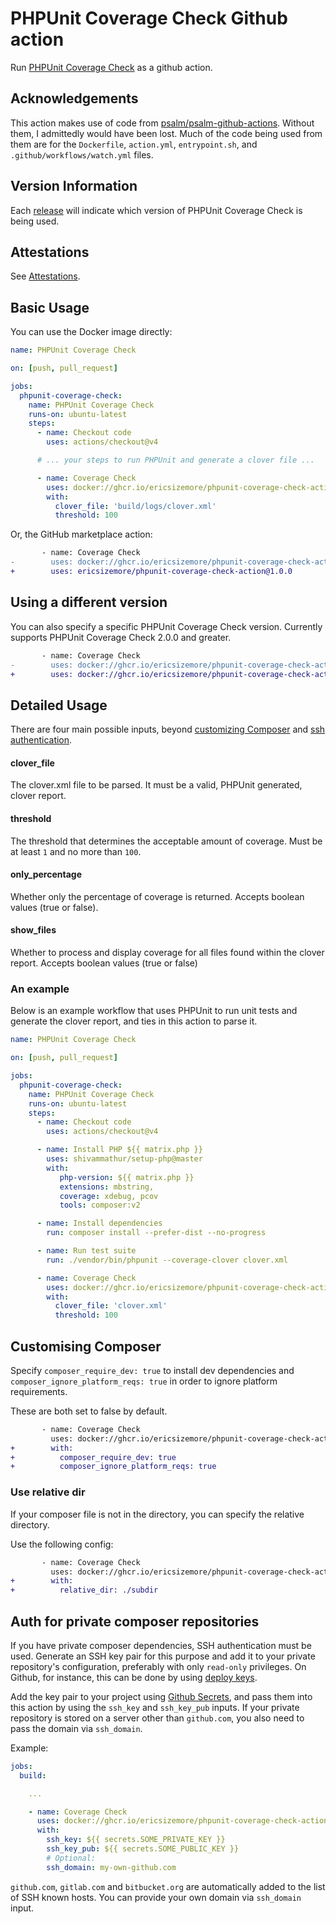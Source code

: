 # PHPUnit Coverage Check Github action

Run [PHPUnit Coverage Check](https://github.com/ericsizemore/phpunit-coverage-check) as a github action.

## Acknowledgements

This action makes use of code from [psalm/psalm-github-actions](https://github.com/psalm/psalm-github-actions). Without them, I admittedly would have been lost.
Much of the code being used from them are for the `Dockerfile`, `action.yml`, `entrypoint.sh`, and `.github/workflows/watch.yml` files.

## Version Information

Each [release](https://github.com/ericsizemore/phpunit-coverage-check-action/releases) will indicate which version of PHPUnit Coverage Check is being used.

## Attestations

See [Attestations](https://github.com/ericsizemore/phpunit-coverage-check-action/attestations).

## Basic Usage

You can use the Docker image directly:

```yaml
name: PHPUnit Coverage Check

on: [push, pull_request]

jobs:
  phpunit-coverage-check:
    name: PHPUnit Coverage Check
    runs-on: ubuntu-latest
    steps:
      - name: Checkout code
        uses: actions/checkout@v4

      # ... your steps to run PHPUnit and generate a clover file ...

      - name: Coverage Check
        uses: docker://ghcr.io/ericsizemore/phpunit-coverage-check-action
        with:
          clover_file: 'build/logs/clover.xml'
          threshold: 100

```

Or, the GitHub marketplace action:

```diff
       - name: Coverage Check
-        uses: docker://ghcr.io/ericsizemore/phpunit-coverage-check-action
+        uses: ericsizemore/phpunit-coverage-check-action@1.0.0
```

## Using a different version

You can also specify a specific PHPUnit Coverage Check version. Currently supports PHPUnit Coverage Check 2.0.0 and greater.

```diff
       - name: Coverage Check
-        uses: docker://ghcr.io/ericsizemore/phpunit-coverage-check-action
+        uses: docker://ghcr.io/ericsizemore/phpunit-coverage-check-action:2.0.0
```

## Detailed Usage

There are four main possible inputs, beyond [customizing Composer](#customizing-composer) and [ssh authentication](#auth-for-private-composer-repositories).

#### clover_file

The clover.xml file to be parsed. It must be a valid, PHPUnit generated, clover report.

#### threshold

The threshold that determines the acceptable amount of coverage. Must be at least `1` and no more than `100`.

#### only_percentage

Whether only the percentage of coverage is returned. Accepts boolean values (true or false).

#### show_files

Whether to process and display coverage for all files found within the clover report. Accepts boolean values (true or false)


### An example

Below is an example workflow that uses PHPUnit to run unit tests and generate the clover report, and ties in this action to parse it.

```yaml
name: PHPUnit Coverage Check

on: [push, pull_request]

jobs:
  phpunit-coverage-check:
    name: PHPUnit Coverage Check
    runs-on: ubuntu-latest
    steps:
      - name: Checkout code
        uses: actions/checkout@v4

      - name: Install PHP ${{ matrix.php }}
        uses: shivammathur/setup-php@master
        with:
           php-version: ${{ matrix.php }}
           extensions: mbstring, 
           coverage: xdebug, pcov
           tools: composer:v2

      - name: Install dependencies
        run: composer install --prefer-dist --no-progress

      - name: Run test suite
        run: ./vendor/bin/phpunit --coverage-clover clover.xml

      - name: Coverage Check
        uses: docker://ghcr.io/ericsizemore/phpunit-coverage-check-action
        with:
          clover_file: 'clover.xml'
          threshold: 100

```

## Customising Composer

Specify `composer_require_dev: true` to install dev dependencies and `composer_ignore_platform_reqs: true` in order to ignore platform requirements.

These are both set to false by default.

```diff
       - name: Coverage Check
         uses: docker://ghcr.io/ericsizemore/phpunit-coverage-check-action
+        with:
+          composer_require_dev: true
+          composer_ignore_platform_reqs: true
```

### Use relative dir

If your composer file is not in the directory, you can specify the relative directory.

Use the following config:

```diff
       - name: Coverage Check
         uses: docker://ghcr.io/ericsizemore/phpunit-coverage-check-action
+        with:
+          relative_dir: ./subdir
```


Auth for private composer repositories
-------------------------------
If you have private composer dependencies, SSH authentication must be used. Generate an SSH key pair for this purpose and add it to your private repository's configuration, preferably with only `read-only` privileges. On Github, for instance, this can be done by using [deploy keys](https://docs.github.com/en/authentication/connecting-to-github-with-ssh/managing-deploy-keys#deploy-keys).

Add the key pair to your project using [Github Secrets](https://docs.github.com/en/actions/security-guides/using-secrets-in-github-actions), and pass them into this action by using the `ssh_key` and `ssh_key_pub` inputs. If your private repository is stored on a server other than `github.com`, you also need to pass the domain via `ssh_domain`.

Example:

```yaml
jobs:
  build:

    ...

    - name: Coverage Check
      uses: docker://ghcr.io/ericsizemore/phpunit-coverage-check-action
      with:
        ssh_key: ${{ secrets.SOME_PRIVATE_KEY }}
        ssh_key_pub: ${{ secrets.SOME_PUBLIC_KEY }}
        # Optional:
        ssh_domain: my-own-github.com 
```

`github.com`, `gitlab.com` and `bitbucket.org` are automatically added to the list of SSH known hosts. You can provide your own domain via `ssh_domain` input.
